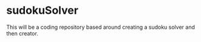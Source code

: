 # sudokuSolver
This will be a coding repository based around creating a sudoku solver and then creator.
